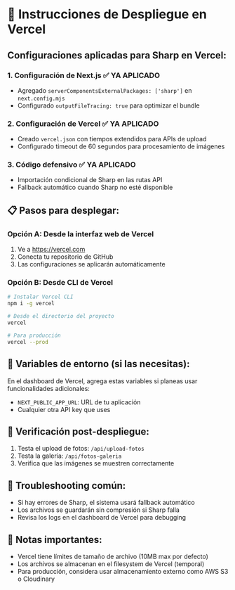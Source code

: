 # 🚀 Instrucciones de Despliegue en Vercel

## Configuraciones aplicadas para Sharp en Vercel:

### 1. **Configuración de Next.js** ✅ YA APLICADO
- Agregado `serverComponentsExternalPackages: ['sharp']` en `next.config.mjs`
- Configurado `outputFileTracing: true` para optimizar el bundle

### 2. **Configuración de Vercel** ✅ YA APLICADO
- Creado `vercel.json` con tiempos extendidos para APIs de upload
- Configurado timeout de 60 segundos para procesamiento de imágenes

### 3. **Código defensivo** ✅ YA APLICADO
- Importación condicional de Sharp en las rutas API
- Fallback automático cuando Sharp no esté disponible

## 📋 Pasos para desplegar:

### Opción A: Desde la interfaz web de Vercel
1. Ve a https://vercel.com
2. Conecta tu repositorio de GitHub
3. Las configuraciones se aplicarán automáticamente

### Opción B: Desde CLI de Vercel
```bash
# Instalar Vercel CLI
npm i -g vercel

# Desde el directorio del proyecto
vercel

# Para producción
vercel --prod
```

## 🔧 Variables de entorno (si las necesitas):
En el dashboard de Vercel, agrega estas variables si planeas usar funcionalidades adicionales:
- `NEXT_PUBLIC_APP_URL`: URL de tu aplicación
- Cualquier otra API key que uses

## 🎯 Verificación post-despliegue:
1. Testa el upload de fotos: `/api/upload-fotos`
2. Testa la galería: `/api/fotos-galeria`
3. Verifica que las imágenes se muestren correctamente

## 🚨 Troubleshooting común:
- Si hay errores de Sharp, el sistema usará fallback automático
- Los archivos se guardarán sin compresión si Sharp falla
- Revisa los logs en el dashboard de Vercel para debugging

## 📝 Notas importantes:
- Vercel tiene límites de tamaño de archivo (10MB max por defecto)
- Los archivos se almacenan en el filesystem de Vercel (temporal)
- Para producción, considera usar almacenamiento externo como AWS S3 o Cloudinary
